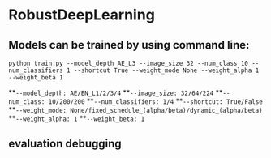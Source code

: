# RobustDeepLearning
## Models can be trained by using command line:
`python train.py --model_depth AE_L3 --image_size 32 --num_class 10 --num_classifiers 1 --shortcut True --weight_mode None --weight_alpha 1 --weight_beta 1`

**`--model_depth: AE/EN_L1/2/3/4`
**`--image_size: 32/64/224`
**`--num_class: 10/200/200`
**`--num_classifiers: 1/4`
**`--shortcut: True/False`
**`--weight_mode: None/fixed_schedule_(alpha/beta)/dynamic_(alpha/beta)`
**`--weight_alpha: 1`
**`--weight_beta: 1`
## evaluation debugging
